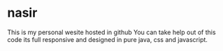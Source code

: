 # nasir
This is my personal wesite hosted in github You can take help out of this code its full responsive and designed in pure java, css and javascript.
